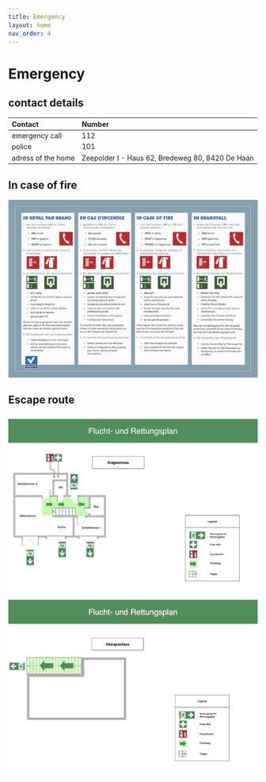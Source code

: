 ```yaml
---
title: Emergency
layout: home
nav_order: 4
---
```

# Emergency

## contact details

|   Contact      |     Number      | 
|:-------------|:------------------|
| emergency call | 112 |
| police | 101 |
| adress of the home | Zeepolder I - Haus 62, Bredeweg 80, 8420 De Haan |

## In case of fire
![homescreen](media/Verhaltensregeln-19.jpg)

## Escape route
![homescreen](media/eg.jpg)
![homescreen](media/og.jpg)
